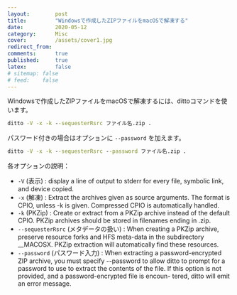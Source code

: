```yaml
---
layout:        post
title:         "Windowsで作成したZIPファイルをmacOSで解凍する"
date:          2020-05-12
category:      Misc
cover:         /assets/cover1.jpg
redirect_from:
comments:      true
published:     true
latex:         false
# sitemap: false
# feed:    false
---
```


Windowsで作成したZIPファイルをmacOSで解凍するには、dittoコマンドを使います。

```cmd
ditto -V -x -k --sequesterRsrc ファイル名.zip .
```

パスワード付きの場合はオプションに `--password` を加えます。

```cmd
ditto -V -x -k --sequesterRsrc --password ファイル名.zip .
```

各オプションの説明：

- `-V` (表示) : display a line of output to stderr for every file, symbolic link, and device copied.
- `-x` (解凍) : Extract the archives given as source arguments. The format is CPIO, unless -k is given. Compressed CPIO is automatically handled.
- `-k` (PKZip) : Create or extract from a PKZip archive instead of the default CPIO. PKZip archives should be stored in filenames ending in .zip.
- `--sequesterRsrc` (メタデータの扱い) : When creating a PKZip archive, preserve resource forks and HFS meta-data in the subdirectory __MACOSX. PKZip extraction will automatically find these resources.
- `--password` (パスワード入力) : When extracting a password-encrypted ZIP archive, you must specify --password to allow ditto to prompt for a password to use to extract the contents of the file. If this option is not provided, and a password-encrypted file is encoun- tered, ditto will emit an error message.
